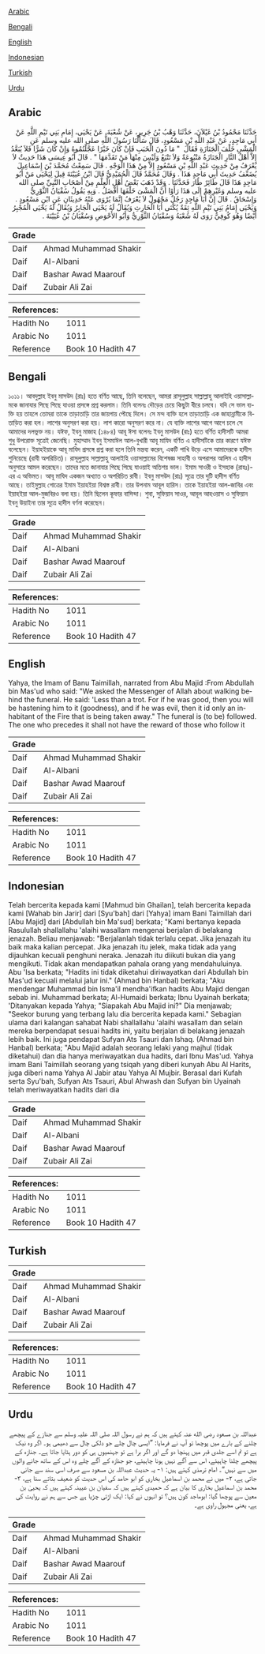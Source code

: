 [Arabic](#arabic)

[Bengali](#bengali)

[English](#english)

[Indonesian](#indonesian)

[Turkish](#turkish)

[Urdu](#urdu)

## Arabic


<div dir="rtl" lang="ar" style={{fontSize:'larger',backgroundColor:'#f8f9fa',padding:20}}>
حَدَّثَنَا مَحْمُودُ بْنُ غَيْلاَنَ، حَدَّثَنَا وَهْبُ بْنُ جَرِيرٍ، عَنْ شُعْبَةَ، عَنْ يَحْيَى، إِمَامِ بَنِي تَيْمِ اللَّهِ عَنْ أَبِي مَاجِدٍ، عَنْ عَبْدِ اللَّهِ بْنِ مَسْعُودٍ، قَالَ سَأَلْنَا رَسُولَ اللَّهِ صلى الله عليه وسلم عَنِ الْمَشْىِ خَلْفَ الْجَنَازَةِ فَقَالَ ‏ "‏ مَا دُونَ الْخَبَبِ فَإِنْ كَانَ خَيْرًا عَجَّلْتُمُوهُ وَإِنْ كَانَ شَرًّا فَلاَ يُبَعَّدُ إِلاَّ أَهْلُ النَّارِ الْجَنَازَةُ مَتْبُوعَةٌ وَلاَ تَتْبَعُ وَلَيْسَ مِنْهَا مَنْ تَقَدَّمَهَا ‏"‏ ‏.‏ قَالَ أَبُو عِيسَى هَذَا حَدِيثٌ لاَ يُعْرَفُ مِنْ حَدِيثِ عَبْدِ اللَّهِ بْنِ مَسْعُودٍ إِلاَّ مِنْ هَذَا الْوَجْهِ ‏.‏ قَالَ سَمِعْتُ مُحَمَّدَ بْنَ إِسْمَاعِيلَ يُضَعِّفُ حَدِيثَ أَبِي مَاجِدٍ هَذَا ‏.‏ وَقَالَ مُحَمَّدٌ قَالَ الْحُمَيْدِيُّ قَالَ ابْنُ عُيَيْنَةَ قِيلَ لِيَحْيَى مَنْ أَبُو مَاجِدٍ هَذَا قَالَ طَائِرٌ طَارَ فَحَدَّثَنَا ‏.‏ وَقَدْ ذَهَبَ بَعْضُ أَهْلِ الْعِلْمِ مِنْ أَصْحَابِ النَّبِيِّ صلى الله عليه وسلم وَغَيْرِهِمْ إِلَى هَذَا رَأَوْا أَنَّ الْمَشْىَ خَلْفَهَا أَفْضَلُ ‏.‏ وَبِهِ يَقُولُ سُفْيَانُ الثَّوْرِيُّ وَإِسْحَاقُ ‏.‏ قَالَ إِنَّ أَبَا مَاجِدٍ رَجُلٌ مَجْهُولٌ لاَ يُعْرَفُ إِنَّمَا يُرْوَى عَنْهُ حَدِيثَانِ عَنِ ابْنِ مَسْعُودٍ ‏.‏ وَيَحْيَى إِمَامُ بَنِي تَيْمِ اللَّهِ ثِقَةٌ يُكْنَى أَبَا الْحَارِثِ وَيُقَالُ لَهُ يَحْيَى الْجَابِرُ وَيُقَالُ لَهُ يَحْيَى الْمُجْبِرُ أَيْضًا وَهُوَ كُوفِيٌّ رَوَى لَهُ شُعْبَةُ وَسُفْيَانُ الثَّوْرِيُّ وَأَبُو الأَحْوَصِ وَسُفْيَانُ بْنُ عُيَيْنَةَ ‏.‏
</div>
<div style={{backgroundColor:'#f8f9fa',padding:20, marginBottom: 10}}><table> <thead> <tr> <th>Grade</th> <th></th> </tr> </thead> <tbody> <tr><td>Daif</td><td>Ahmad Muhammad Shakir</td></tr><tr><td>Daif</td><td>Al-Albani</td></tr><tr><td>Daif</td><td>Bashar Awad Maarouf</td></tr><tr><td>Daif</td><td>Zubair Ali Zai</td></tr></tbody></table><table> <thead> <tr> <th>References:</th> <th></th> </tr> </thead> <tbody><tr><td>Hadith No</td><td>1011</td></tr><tr><td>Arabic No</td><td>1011</td></tr><tr><td>Reference</td><td>Book 10 Hadith 47</td></tr></tbody></table></div>

## Bengali


<div dir="ltr" lang="bn" style={{fontSize:'larger',backgroundColor:'#f8f9fa',padding:20}}>
১০১১। আবদুল্লাহ ইবনু মাসউদ (রাঃ) হতে বর্ণিত আছে, তিনি বলেছেন, আমরা রাসূলুল্লাহ সাল্লাল্লাহু আলাইহি ওয়াসাল্লামকে জানাযার পিছে পিছে যাওয়া প্রসঙ্গে প্রশ্ন করলাম। তিনি বলেনঃ দৌড়ের চেয়ে কিছুটা ধীরে চলবে। যদি সে ভাল ব্যক্তি হয় তাহলে তোমরা তাকে তাড়াতাড়ি তার জায়গায় পৌছে দিলে। সে মন্দ ব্যক্তি হলে তাড়াতাড়ি এক জাহান্নামীকে বিতাড়িত করা হল। লাশের অনুসরণ করা হয়। লাশ কারো অনুসরণ করে না। যে ব্যক্তি লাশের আগে আগে চলে সে আমাদের দলভুক্ত নয়। যঈফ, ইবনু মাজাহ (১৪৮৪) আবূ ঈসা বলেনঃ ইবনু মাসউদ (রাঃ) হতে বর্ণিত হাদীসটি আমরা শুধু উপরোক্ত সূত্রেই জেনেছি। মুহাম্মাদ ইবনু ইসমাঈল আল-বুখারী আবূ মাযিদ বর্ণিত এ হাদীসটিকে তার কারণে যঈফ বলেছেন। ইয়াহইয়াকে আবূ মাযিদ প্রসঙ্গে প্রশ্ন করা হলে তিনি মন্তব্য করেন, একটি পাখি উড়ে এসে আমাদেরকে হাদীস শুনিয়েছে (রাবী অপরিচিত)। রাসূলুল্লাহ সাল্লাল্লাহু আলাইহি ওয়াসাল্লামের বিশেষজ্ঞ সাহাবী ও অপরাপর আলিম এ হাদীস অনুসারে আমল করেছেন। তাদের মতে জানাযার পিছে পিছে যাওয়াই অতিশয় ভাল। ইমাম সাওরী ও ইসহাক (রাহঃ)-এর এ অভিমত। আবূ মাযিদ একজন অখ্যাত ও অপরিচিত রাবী। ইবনু মাসউদ (রাঃ) সূত্রে তার দুটি হাদীস বর্ণিত আছে। তাইমুল্লাহ গোত্রের ইমাম ইয়াহইয়া বিশ্বস্ত রাবী। তার উপনাম আবূল হারিস। তাকে ইয়াহইয়া আল-জাবির এবং ইয়াহইয়া আল-মুজবিরও বলা হয়। তিনি ছিলেন কূফার বাসিন্দা। শুবা, সুফিয়ান সাওর, আবূল আহওয়াস ও সুফিয়ান ইবনু উয়াইনা তার সূত্রে হাদীস বর্ণনা করেছেন।
</div>
<div style={{backgroundColor:'#f8f9fa',padding:20, marginBottom: 10}}><table> <thead> <tr> <th>Grade</th> <th></th> </tr> </thead> <tbody> <tr><td>Daif</td><td>Ahmad Muhammad Shakir</td></tr><tr><td>Daif</td><td>Al-Albani</td></tr><tr><td>Daif</td><td>Bashar Awad Maarouf</td></tr><tr><td>Daif</td><td>Zubair Ali Zai</td></tr></tbody></table><table> <thead> <tr> <th>References:</th> <th></th> </tr> </thead> <tbody><tr><td>Hadith No</td><td>1011</td></tr><tr><td>Arabic No</td><td>1011</td></tr><tr><td>Reference</td><td>Book 10 Hadith 47</td></tr></tbody></table></div>

## English


<div dir="ltr" lang="en" style={{fontSize:'larger',backgroundColor:'#f8f9fa',padding:20}}>
Yahya, the Imam of Banu Taimillah, narrated from Abu Majid :From Abdullah bin Mas'ud who said: "We asked the Messenger of Allah about walking behind the funeral. He said: 'Less than a trot. For if he was good, then you will be hastening him to it (goodness), and if he was evil, then it id only an inhabitant of the Fire that is being taken away." The funeral is (to be) followed. The one who precedes it shall not have the reward of those who follow it
</div>
<div style={{backgroundColor:'#f8f9fa',padding:20, marginBottom: 10}}><table> <thead> <tr> <th>Grade</th> <th></th> </tr> </thead> <tbody> <tr><td>Daif</td><td>Ahmad Muhammad Shakir</td></tr><tr><td>Daif</td><td>Al-Albani</td></tr><tr><td>Daif</td><td>Bashar Awad Maarouf</td></tr><tr><td>Daif</td><td>Zubair Ali Zai</td></tr></tbody></table><table> <thead> <tr> <th>References:</th> <th></th> </tr> </thead> <tbody><tr><td>Hadith No</td><td>1011</td></tr><tr><td>Arabic No</td><td>1011</td></tr><tr><td>Reference</td><td>Book 10 Hadith 47</td></tr></tbody></table></div>

## Indonesian


<div dir="ltr" lang="id" style={{fontSize:'larger',backgroundColor:'#f8f9fa',padding:20}}>
Telah bercerita kepada kami [Mahmud bin Ghailan], telah bercerita kepada kami [Wahab bin Jarir] dari [Syu'bah] dari [Yahya] imam Bani Taimillah dari [Abu Majid] dari [Abdullah bin Ma'sud] berkata; "Kami bertanya kepada Rasulullah shallallahu 'alaihi wasallam mengenai berjalan di belakang jenazah. Beliau menjawab: "Berjalanlah tidak terlalu cepat. Jika jenazah itu baik maka kalian percepat. Jika jenazah itu jelek, maka tidak ada yang dijauhkan kecuali penghuni neraka. Jenazah itu diikuti bukan dia yang mengikuti. Tidak akan mendapatkan pahala orang yang mendahuluinya. Abu 'Isa berkata; "Hadits ini tidak diketahui diriwayatkan dari Abdullah bin Mas'ud kecuali melalui jalur ini." (Ahmad bin Hanbal) berkata; "Aku mendengar Muhammad bin Isma'il mendha'ifkan hadits Abu Majid dengan sebab ini. Muhammad berkata; Al-Humaidi berkata; Ibnu Uyainah berkata; 'Ditanyakan kepada Yahya; "Siapakah Abu Majid ini?" Dia menjawab; "Seekor burung yang terbang lalu dia bercerita kepada kami." Sebagian ulama dari kalangan sahabat Nabi shallallahu 'alaihi wasallam dan selain mereka berpendapat sesuai hadits ini, yaitu berjalan di belakang jenazah lebih baik. Ini juga pendapat Sufyan Ats Tsauri dan Ishaq. (Ahmad bin Hanbal) berkata; "Abu Majid adalah seorang lelaki yang majhul (tidak diketahui) dan dia hanya meriwayatkan dua hadits, dari Ibnu Mas'ud. Yahya imam Bani Taimillah seorang yang tsiqah yang diberi kunyah Abu Al Harits, juga diberi nama Yahya Al Jabir atau Yahya Al Mujbir. Berasal dari Kufah serta Syu'bah, Sufyan Ats Tsauri, Abul Ahwash dan Sufyan bin Uyainah telah meriwayatkan hadits dari dia
</div>
<div style={{backgroundColor:'#f8f9fa',padding:20, marginBottom: 10}}><table> <thead> <tr> <th>Grade</th> <th></th> </tr> </thead> <tbody> <tr><td>Daif</td><td>Ahmad Muhammad Shakir</td></tr><tr><td>Daif</td><td>Al-Albani</td></tr><tr><td>Daif</td><td>Bashar Awad Maarouf</td></tr><tr><td>Daif</td><td>Zubair Ali Zai</td></tr></tbody></table><table> <thead> <tr> <th>References:</th> <th></th> </tr> </thead> <tbody><tr><td>Hadith No</td><td>1011</td></tr><tr><td>Arabic No</td><td>1011</td></tr><tr><td>Reference</td><td>Book 10 Hadith 47</td></tr></tbody></table></div>

## Turkish


<div dir="ltr" lang="tr" style={{fontSize:'larger',backgroundColor:'#f8f9fa',padding:20}}>

</div>
<div style={{backgroundColor:'#f8f9fa',padding:20, marginBottom: 10}}><table> <thead> <tr> <th>Grade</th> <th></th> </tr> </thead> <tbody> <tr><td>Daif</td><td>Ahmad Muhammad Shakir</td></tr><tr><td>Daif</td><td>Al-Albani</td></tr><tr><td>Daif</td><td>Bashar Awad Maarouf</td></tr><tr><td>Daif</td><td>Zubair Ali Zai</td></tr></tbody></table><table> <thead> <tr> <th>References:</th> <th></th> </tr> </thead> <tbody><tr><td>Hadith No</td><td>1011</td></tr><tr><td>Arabic No</td><td>1011</td></tr><tr><td>Reference</td><td>Book 10 Hadith 47</td></tr></tbody></table></div>

## Urdu


<div dir="rtl" lang="ur" style={{fontSize:'larger',backgroundColor:'#f8f9fa',padding:20}}>
عبداللہ بن مسعود رضی الله عنہ کہتے ہیں کہ ہم نے رسول اللہ صلی اللہ علیہ وسلم سے جنازے کے پیچھے چلنے کے بارے میں پوچھا تو آپ نے فرمایا: ”ایسی چال چلے جو دلکی چال سے دھیمی ہو۔ اگر وہ نیک ہے تو تم اسے جلدی قبر میں پہنچا دو گے اور اگر برا ہے تو جہنمیوں ہی کو دور ہٹایا جاتا ہے۔ جنازہ کے پیچھے چلنا چاہیئے، اس سے آگے نہیں ہونا چاہیئے، جو جنازہ کے آگے چلے وہ اس کے ساتھ جانے والوں میں سے نہیں“۔ امام ترمذی کہتے ہیں: ۱- یہ حدیث عبداللہ بن مسعود سے صرف اسی سند سے جانی جاتی ہے، ۲- میں نے محمد بن اسماعیل بخاری کو ابو حامد کی اس حدیث کو ضعیف بتاتے سنا ہے، ۳- محمد بن اسماعیل بخاری کا بیان ہے کہ حمیدی کہتے ہیں کہ سفیان بن عیینہ کہتے ہیں کہ یحییٰ بن معین سے پوچھا گیا: ابوماجد کون ہیں؟ تو انہوں نے کہا: ایک اڑتی چڑیا ہے جس سے ہم نے روایت کی ہے، یعنی مجہول راوی ہے۔
</div>
<div style={{backgroundColor:'#f8f9fa',padding:20, marginBottom: 10}}><table> <thead> <tr> <th>Grade</th> <th></th> </tr> </thead> <tbody> <tr><td>Daif</td><td>Ahmad Muhammad Shakir</td></tr><tr><td>Daif</td><td>Al-Albani</td></tr><tr><td>Daif</td><td>Bashar Awad Maarouf</td></tr><tr><td>Daif</td><td>Zubair Ali Zai</td></tr></tbody></table><table> <thead> <tr> <th>References:</th> <th></th> </tr> </thead> <tbody><tr><td>Hadith No</td><td>1011</td></tr><tr><td>Arabic No</td><td>1011</td></tr><tr><td>Reference</td><td>Book 10 Hadith 47</td></tr></tbody></table></div>